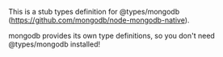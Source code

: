 This is a stub types definition for @types/mongodb (https://github.com/mongodb/node-mongodb-native).

mongodb provides its own type definitions, so you don't need @types/mongodb installed!